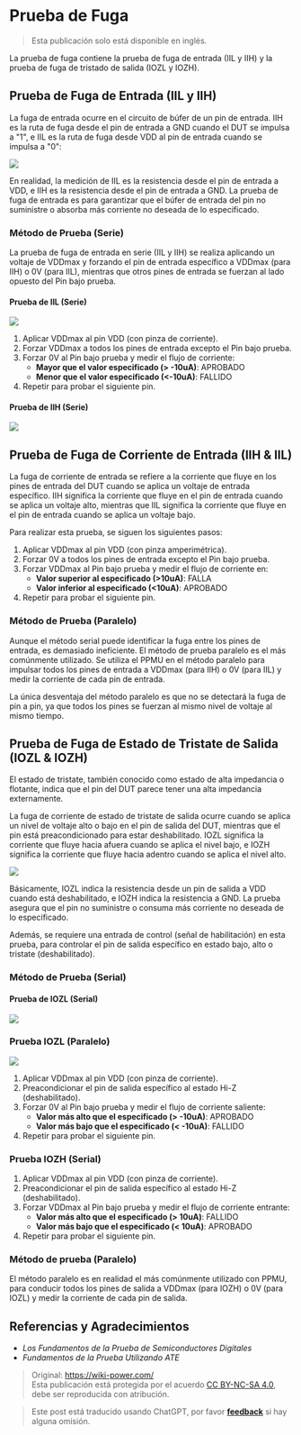 # Prueba de Fuga

> Esta publicación solo está disponible en inglés.

La prueba de fuga contiene la prueba de fuga de entrada (IIL y IIH) y la prueba de fuga de tristado de salida (IOZL y IOZH).

## Prueba de Fuga de Entrada (IIL y IIH)

La fuga de entrada ocurre en el circuito de búfer de un pin de entrada. IIH es la ruta de fuga desde el pin de entrada a GND cuando el DUT se impulsa a "1", e IIL es la ruta de fuga desde VDD al pin de entrada cuando se impulsa a "0":

![](https://wiki-media-1253965369.cos.ap-guangzhou.myqcloud.com/img/20220911215421.png)

En realidad, la medición de IIL es la resistencia desde el pin de entrada a VDD, e IIH es la resistencia desde el pin de entrada a GND. La prueba de fuga de entrada es para garantizar que el búfer de entrada del pin no suministre o absorba más corriente no deseada de lo especificado.

### Método de Prueba (Serie)

La prueba de fuga de entrada en serie (IIL y IIH) se realiza aplicando un voltaje de VDDmax y forzando el pin de entrada específico a VDDmax (para IIH) o 0V (para IIL), mientras que otros pines de entrada se fuerzan al lado opuesto del Pin bajo prueba.

#### Prueba de IIL (Serie)

![](https://wiki-media-1253965369.cos.ap-guangzhou.myqcloud.com/img/20220911225521.png)

1. Aplicar VDDmax al pin VDD (con pinza de corriente).
2. Forzar VDDmax a todos los pines de entrada excepto el Pin bajo prueba.
3. Forzar 0V al Pin bajo prueba y medir el flujo de corriente:
   - **Mayor que el valor especificado (> -10uA)**: APROBADO
   - **Menor que el valor especificado (<-10uA)**: FALLIDO
4. Repetir para probar el siguiente pin.

#### Prueba de IIH (Serie)

![](https://wiki-media-1253965369.cos.ap-guangzhou.myqcloud.com/img/20220912113044.png)

## Prueba de Fuga de Corriente de Entrada (IIH & IIL)

La fuga de corriente de entrada se refiere a la corriente que fluye en los pines de entrada del DUT cuando se aplica un voltaje de entrada específico. IIH significa la corriente que fluye en el pin de entrada cuando se aplica un voltaje alto, mientras que IIL significa la corriente que fluye en el pin de entrada cuando se aplica un voltaje bajo.

Para realizar esta prueba, se siguen los siguientes pasos:

1. Aplicar VDDmax al pin VDD (con pinza amperimétrica).
2. Forzar 0V a todos los pines de entrada excepto el Pin bajo prueba.
3. Forzar VDDmax al Pin bajo prueba y medir el flujo de corriente en:
   - **Valor superior al especificado (>10uA)**: FALLA
   - **Valor inferior al especificado (<10uA)**: APROBADO
4. Repetir para probar el siguiente pin.

### Método de Prueba (Paralelo)

Aunque el método serial puede identificar la fuga entre los pines de entrada, es demasiado ineficiente. El método de prueba paralelo es el más comúnmente utilizado. Se utiliza el PPMU en el método paralelo para impulsar todos los pines de entrada a VDDmax (para IIH) o 0V (para IIL) y medir la corriente de cada pin de entrada.

La única desventaja del método paralelo es que no se detectará la fuga de pin a pin, ya que todos los pines se fuerzan al mismo nivel de voltaje al mismo tiempo.

## Prueba de Fuga de Estado de Tristate de Salida (IOZL & IOZH)

El estado de tristate, también conocido como estado de alta impedancia o flotante, indica que el pin del DUT parece tener una alta impedancia externamente.

La fuga de corriente de estado de tristate de salida ocurre cuando se aplica un nivel de voltaje alto o bajo en el pin de salida del DUT, mientras que el pin está preacondicionado para estar deshabilitado. IOZL significa la corriente que fluye hacia afuera cuando se aplica el nivel bajo, e IOZH significa la corriente que fluye hacia adentro cuando se aplica el nivel alto.

![](https://wiki-media-1253965369.cos.ap-guangzhou.myqcloud.com/img/20220912120527.png)

Básicamente, IOZL indica la resistencia desde un pin de salida a VDD cuando está deshabilitado, e IOZH indica la resistencia a GND. La prueba asegura que el pin no suministre o consuma más corriente no deseada de lo especificado.

Además, se requiere una entrada de control (señal de habilitación) en esta prueba, para controlar el pin de salida específico en estado bajo, alto o tristate (deshabilitado).

### Método de Prueba (Serial)

#### Prueba de IOZL (Serial)

![](https://wiki-media-1253965369.cos.ap-guangzhou.myqcloud.com/img/20220912121730.png)

### Prueba IOZL (Paralelo)

![](https://wiki-media-1253965369.cos.ap-guangzhou.myqcloud.com/img/20220912122050.png)

1. Aplicar VDDmax al pin VDD (con pinza de corriente).
2. Preacondicionar el pin de salida específico al estado Hi-Z (deshabilitado).
3. Forzar 0V al Pin bajo prueba y medir el flujo de corriente saliente:
   - **Valor más alto que el especificado (> -10uA)**: APROBADO
   - **Valor más bajo que el especificado (< -10uA)**: FALLIDO
4. Repetir para probar el siguiente pin.

### Prueba IOZH (Serial)

1. Aplicar VDDmax al pin VDD (con pinza de corriente).
2. Preacondicionar el pin de salida específico al estado Hi-Z (deshabilitado).
3. Forzar VDDmax al Pin bajo prueba y medir el flujo de corriente entrante:
   - **Valor más alto que el especificado (> 10uA)**: FALLIDO
   - **Valor más bajo que el especificado (< 10uA)**: APROBADO
4. Repetir para probar el siguiente pin.

### Método de prueba (Paralelo)

El método paralelo es en realidad el más comúnmente utilizado con PPMU, para conducir todos los pines de salida a VDDmax (para IOZH) o 0V (para IOZL) y medir la corriente de cada pin de salida.

## Referencias y Agradecimientos

- _Los Fundamentos de la Prueba de Semiconductores Digitales_
- _Fundamentos de la Prueba Utilizando ATE_

> Original: <https://wiki-power.com/>  
> Esta publicación está protegida por el acuerdo [CC BY-NC-SA 4.0](https://creativecommons.org/licenses/by/4.0/deed.en), debe ser reproducida con atribución.

> Este post está traducido usando ChatGPT, por favor [**feedback**](https://github.com/linyuxuanlin/Wiki_MkDocs/issues/new) si hay alguna omisión.
